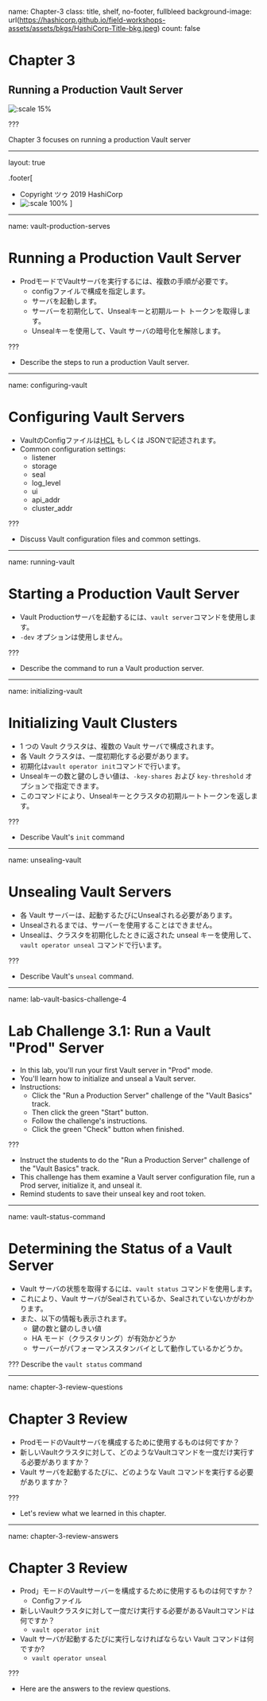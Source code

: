name: Chapter-3
class: title, shelf, no-footer, fullbleed
background-image: url(https://hashicorp.github.io/field-workshops-assets/assets/bkgs/HashiCorp-Title-bkg.jpeg)
count: false

# Chapter 3      
## Running a Production Vault Server

![:scale 15%](https://hashicorp.github.io/field-workshops-assets/assets/logos/logo_vault.png)

???

Chapter 3 focuses on running a production Vault server

---
layout: true

.footer[
- Copyright ツゥ 2019 HashiCorp
- ![:scale 100%](https://hashicorp.github.io/field-workshops-assets/assets/logos/HashiCorp_Icon_Black.svg)
]

---
name: vault-production-serves
# Running a Production Vault Server
* ProdモードでVaultサーバを実行するには、複数の手順が必要です。
  * configファイルで構成を指定します。
  * サーバを起動します。
  * サーバーを初期化して、Unsealキーと初期ルート トークンを取得します。
  * Unsealキーを使用して、Vault サーバの暗号化を解除します。

???
* Describe the steps to run a production Vault server.

---
name: configuring-vault
# Configuring Vault Servers
* VaultのConfigファイルは[HCL](https://github.com/hashicorp/hcl) もしくは JSONで記述されます。
* Common configuration settings:
  * listener
  * storage
  * seal
  * log_level
  * ui
  * api_addr
  * cluster_addr

???
* Discuss Vault configuration files and common settings.

---
name: running-vault
# Starting a Production Vault Server
* Vault Productionサーバを起動するには、`vault server`コマンドを使用します。
* `-dev` オプションは使用しません。

???
* Describe the command to run a Vault production server.

---
name: initializing-vault
# Initializing Vault Clusters
* 1 つの Vault クラスタは、複数の Vault サーバで構成されます。
* 各 Vault クラスタは、一度初期化する必要があります。
* 初期化は`vault operator init`コマンドで行います。
* Unsealキーの数と鍵のしきい値は、`-key-shares` および `key-threshold` オプションで指定できます。
* このコマンドにより、Unsealキーとクラスタの初期ルートトークンを返します。

???
* Describe Vault's `init` command

---
name: unsealing-vault
# Unsealing Vault Servers
* 各 Vault サーバーは、起動するたびにUnsealされる必要があります。
* Unsealされるまでは、サーバーを使用することはできません。
* Unsealは、クラスタを初期化したときに返された unseal キーを使用して、`vault operator unseal` コマンドで行います。

???
* Describe Vault's `unseal` command.
---
name: lab-vault-basics-challenge-4
# Lab Challenge 3.1: Run a Vault "Prod" Server
* In this lab, you'll run your first Vault server in "Prod" mode.
* You'll learn how to initialize and unseal a Vault server.
* Instructions:
  * Click the "Run a Production Server" challenge of the "Vault Basics" track.
  * Then click the green "Start" button.
  * Follow the challenge's instructions.
  * Click the green "Check" button when finished.

???
* Instruct the students to do the "Run a Production Server" challenge of the "Vault Basics" track.
* This challenge has them examine a Vault server configuration file, run a Prod server, initialize it, and unseal it.
* Remind students to save their unseal key and root token.

---
name: vault-status-command
# Determining the Status of a Vault Server
* Vault サーバの状態を取得するには、`vault status` コマンドを使用します。
* これにより、Vault サーバがSealされているか、Sealされていないかがわかります。
* また、以下の情報も表示されます。
  * 鍵の数と鍵のしきい値
  * HA モード（クラスタリング）が有効かどうか
  * サーバーがパフォーマンススタンバイとして動作しているかどうか。

???
Describe the `vault status` command

---
name: chapter-3-review-questions
# Chapter 3 Review

* ProdモードのVaultサーバを構成するために使用するものは何ですか？
* 新しいVaultクラスタに対して、どのようなVaultコマンドを一度だけ実行する必要がありますか？
* Vault サーバを起動するたびに、どのような Vault コマンドを実行する必要がありますか？

???
* Let's review what we learned in this chapter.

---
name: chapter-3-review-answers
# Chapter 3 Review

* Prod」モードのVaultサーバーを構成するために使用するものは何ですか？
  * Configファイル
* 新しいVaultクラスタに対して一度だけ実行する必要があるVaultコマンドは何ですか？
  * `vault operator init` 
* Vault サーバが起動するたびに実行しなければならない Vault コマンドは何ですか?
  * `vault operator unseal` 

???
* Here are the answers to the review questions.
